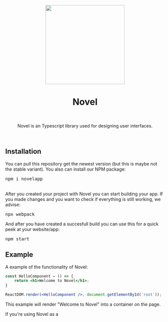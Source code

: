  <p align="center"><img src="https://i.imgur.com/F0Pnoho.png" width="250" height="250"> </p>
<h1 align="center"> Novel </h1>
<br>
<p align="center">Novel is an Typescript library used for designing user interfaces.</p>
<br>
<h2> Installation</h2>
<p>You can pull this repository get the newest version (but this is maybe not the stable variant). You also can install our NPM package:
<pre>
npm i novelapp</pre>
<br>
After you created your project with Novel you can start building your app. If you made changes and you want to check if everything is still working, we advise:
<pre>
npx webpack</pre>
And after you have created a succesfull build you can use this for a quick peek at your website/app:
<pre>
npm start</pre>
<h2> Example</h2>
<p>A example of the functionality of Novel:</p>

```jsx
const HelloComponent = () => {
    return <h1>Welcome to Novel</h1>;
}

ReactDOM.render(<HelloComponent />, document.getElementById('root'));
```

<p>This example will render "Welcome to Novel" into a container on the page.</p>

<p>If you're using Novel as a <script> tag, read this section on integrating JSX; otherwise, the recommended JavaScript toolchains handle it automatically.</p>
 
<h2> Supported</h2>
 <p>All languages down below is supported from Novel. We want to give the user/developer as easy time as possible so we want to document the languages that were are supporting in Novel atm and we also want to give you a idea what were planning ahead in the future.</p>
 <h4> Workable</h4>
        <li>Typescript</li>
        <li>Javascript</li></ul>
 <h4> Workable in the future</h4>
        <li>PHP</li></ul>
